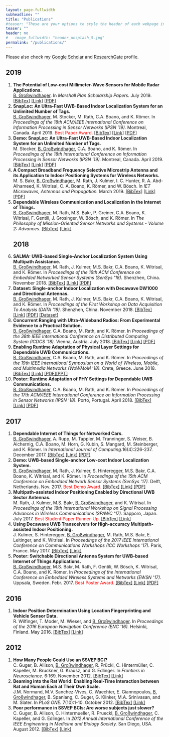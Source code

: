 ```yaml
---
layout: page-fullwidth
subheadline: ""
title: "Publications"
#teaser: "These are your options to style the header of each webpage individually. <em>Feeling Responsive</em> uses <a href='http://srobbin.com/jquery-plugins/backstretch/'>Backstretch by Scott Robin</a> to expand them from left to right. The width should be 1600 pixel or higher using a ratio like 16:9 or 21:9 or 2:1."
teaser: ""
header: no
#   image_fullwidth: "header_unsplash_5.jpg"
permalink: "/publications/"
---
```

<!---<ul>
    {% for post in site.tags.header %}
    <li><a href="{{ site.url }}{{ site.baseurl }}{{ post.url }}">{{ post.title }}</a></li>
    {% endfor %}
</ul>--->

Please also check my <a href="https://scholar.google.at/citations?user=yteSRaIAAAAJ&hl=de&oi=ao">Google Scholar</a> and <a href="https://www.researchgate.net/profile/Bernhard_Grosswindhager">ResearchGate</a> profile.
<h2>2019</h2>

<ol class="bibliography">
<li><span id="grosswindhager2019mmwave"><b>The Potential of Low-cost Millimeter-Wave Sensors for Mobile Radar Applications.</b> <br> <u>B. Großwindhager</u>. In <i>Marshall Plan Scholarship Papers.</i> July 2019. </span>
<span onclick="toggleTextgrosswindhager2019mmwave()"><a href="#" onclick="return false;">[BibTex]</a> </span> <a href="https://static1.squarespace.com/static/559921a3e4b02c1d7480f8f4/t/5d4a91c2e6cf6c000129fbb8/1565168078616/Grosswindhager+Bernhard_+868.pdf">[Link]</a> <a href="../pubs/grosswindhager2019mmwave.pdf">[PDF]</a> <div class="textgrosswindhager2019mmwave" style="display:none"><div class="highlight"><pre>@inproceedings{grosswindhager2019mmwave,
	author = {Gro{\ss}windhager, Bernhard},
	title = {{The Potential of Low-cost Millimeter-Wave Sensors for Mobile Radar Applications}},
	booktitle = {Marshall Plan Scholarship Papers},
	year = {2019},
}
</pre></div></div> <script> function toggleTextgrosswindhager2019mmwave() { $('.textgrosswindhager2019mmwave').toggle(); } </script>
</li>
<li><span id="grosswindhager2019snaploc"><b>SnapLoc: An Ultra-Fast UWB-Based Indoor Localization System for an Unlimited Number of Tags.</b> <br> <u>B. Großwindhager</u>, M. Stocker, M. Rath, C.A. Boano, and K. Römer. In <i>Proceedings of the 18th ACM/IEEE International Conference on Information Processing in Sensor Networks (IPSN ’19).</i> Montreal, Canada. April 2019. <font color="red">Best Paper Award. </font></span>
<span onclick="toggleTextgrosswindhager2019snaploc()"><a href="#" onclick="return false;">[BibTex]</a> </span> <a href="https://dl.acm.org/citation.cfm?id=3310389">[Link]</a> <a href="../pubs/grosswindhager2019snaploc.pdf">[PDF]</a> <div class="textgrosswindhager2019snaploc" style="display:none"><div class="highlight"><pre>@inproceedings{grosswindhager2019snaploc,
 author = {Gro{\ss}windhager, Bernhard and Stocker, Michael and Rath, Michael and Boano, Carlo Alberto and R\"{o}mer, Kay},
 title = {SnapLoc: An Ultra-fast UWB-based Indoor Localization System for an Unlimited Number of Tags},
 booktitle = {Proceedings of the 18th ACM/IEEE International Conference on Information Processing in Sensor Networks},
 series = {IPSN '19},
 year = {2019},
 isbn = {978-1-4503-6284-9},
 location = {Montreal, Quebec, Canada},
 pages = {61--72},
 numpages = {12},
 url = {http://doi.acm.org/10.1145/3302506.3310389},
 doi = {10.1145/3302506.3310389},
 acmid = {3310389}
} 
</pre></div></div> <script> function toggleTextgrosswindhager2019snaploc() { $('.textgrosswindhager2019snaploc').toggle(); } </script>
</li>
<li><span id="stocker2019snaplocdemo"><b>Demo: SnapLoc: An Ultra-Fast UWB-Based Indoor Localization System for an Unlimited Number of Tags.</b> <br> M. Stocker, <u>B. Großwindhager</u>, C.A. Boano, and K. Römer. In <i>Proceedings of the 18th International Conference on Information Processing in Sensor Networks (IPSN ’19).</i> Montreal, Canada. April 2019.</span>
<span onclick="toggleTextstocker2019snaplocdemo()"><a href="#" onclick="return false;">[BibTex]</a> </span> <a href="https://dl.acm.org/citation.cfm?id=3312487">[Link]</a> <a href="../pubs/stocker2019snaplocdemo.pdf">[PDF]</a> <div class="textstocker2019snaplocdemo" style="display:none"><div class="highlight"><pre>@inproceedings{stocker2019snaplocdemo,
 author = {Stocker, Michael and Gro{\ss}windhager, Bernhard and Boano, Carlo Alberto and R\"{o}mer, Kay},
 title = {SnapLoc: An Ultra-fast UWB-based Indoor Localization System for an Unlimited Number of Tags: Demo Abstract},
 booktitle = {Proceedings of the 18th International Conference on Information Processing in Sensor Networks},
 series = {IPSN '19},
 year = {2019},
 isbn = {978-1-4503-6284-9},
 location = {Montreal, Quebec, Canada},
 pages = {348--349},
 numpages = {2},
 url = {http://doi.acm.org/10.1145/3302506.3312487},
 doi = {10.1145/3302506.3312487},
 acmid = {3312487},
} 
</pre></div></div> <script> function toggleTextstocker2019snaplocdemo() { $('.textstocker2019snaplocdemo').toggle(); } </script>
</li>
<li><span id="bakr2019antenna"><b>A Compact Broadband Frequency Selective Microstrip Antenna and its Application to Indoor Positioning Systems for Wireless Networks.</b> <br> M. S. Bakr, <u>B. Großwindhager</u>, M. Rath, J. Kulmer, I. C. Hunter, R. A. Abd-Alhameed, K. Witrisal, C. A. Boano, K. Römer, and W. Bösch. In <i>IET Microwaves, Antennas and Propagation.</i> March 2019.</span>
<span onclick="toggleTextbakr2019antenna()"><a href="#" onclick="return false;">[BibTex]</a> </span> <a
href="http://ietdl.org/t/ga0kX">[Link]</a> <a href="../pubs/bakr2019antenna.pdf">[PDF]</a> <div class="textbakr2019antenna" style="display:none"><div class="highlight"><pre>@article{bakr2019antenna,
  author = {Bakr, Mustafa S. and Gro{\ss}windhager, Bernhard and Rath, Michael and Kulmer, Josef and Hunter, Ian C. and Abd-Alhameed, Raed A. and Witrisal, Klaus and Boano, Carlo A. and R{\"o}mer, Kay and B{\"o}sch, Wolfgang},
  title = {A Compact Broadband Frequency Selective Microstrip Antenna and Its Application to Indoor Positioning Systems for Wireless Networks},
  ISSN = {1751-8725},
  journal = {IET Microwaves, Antennas and Propagation},
  year = {2019},
  month = {March},
  publisher ={Institution of Engineering and Technology},
}
</pre></div></div> <script> function toggleTextbakr2019antenna() { $('.textbakr2019antenna').toggle(); } </script> </li>
<li><span id="grosswindhager2018bookdependable"><b>Dependable Wireless Communication and Localization in the Internet of Things.</b> <br> <u>B. Großwindhager</u>, M. Rath, M.S. Bakr, P. Greiner, C.A. Boano, K. Witrisal, F. Gentili, J. Grosinger, W. Bösch, and K. Römer. In <i>The Philosophy of Mission-Oriented Sensor Networks and Systems - Volume 2: Advances</i>.</span>
<span onclick="toggleTextgrosswindhager2018bookdependable()"><a href="#" onclick="return false;">[BibTex]</a> </span> <a
href="https://link.springer.com/chapter/10.1007/978-3-319-92384-0_7">[Link]</a> <div class="textgrosswindhager2018bookdependable" style="display:none"><div class="highlight"><pre>@Inbook{grosswindhager2019bookdependable,
  author={Gro{\ss}windhager, Bernhard and Rath, Michael and Bakr, Mustafa S. and Greiner, Philipp and Boano, Carlo Alberto and Witrisal, Klaus and Gentili, Fabrizio and Grosinger, Jasmin and B{\"o}sch, Wolfgang and R{\"o}mer, Kay},
  editor={Ammari, Habib M.},
  title={Dependable Wireless Communication and Localization in the Internet of Things},
  bookTitle={Mission-Oriented Sensor Networks and Systems: Art and Science: Volume 2: Advances},
  year={2019},
  publisher={Springer International Publishing},
  address={Cham},
  pages={209--256},
  isbn={978-3-319-92384-0},
  doi={10.1007/978-3-319-92384-0_7},
  url={https://doi.org/10.1007/978-3-319-92384-0_7}
}
</pre></div></div> <script> function toggleTextgrosswindhager2018bookdependable() { $('.textgrosswindhager2018bookdependable').toggle(); } </script> </li>


<h2>2018</h2>

<li><span id="grosswindhager2018salma"><b>SALMA: UWB-based Single-Anchor Localization System Using Multipath Assistance.</b> <br> <u>B. Großwindhager</u>, M. Rath, J. Kulmer, M.S. Bakr, C.A. Boano, K. Witrisal, and K. Römer. In <i>Proceedings of the 16th ACM Conference on Embedded Networked Sensor Systems (SenSys '18).</i> Shenzhen, China. November 2018.</span>
<span onclick="toggleTextgrosswindhager2018salma()"><a href="#" onclick="return false;">[BibTex]</a> </span> <a href="https://dl.acm.org/citation.cfm?id=3274844">[Link]</a> <a href="../pubs/grosswindhager2018salma.pdf">[PDF]</a> <div class="textgrosswindhager2018salma" style="display:none"><div class="highlight"><pre>@inproceedings{grosswindhager2018salma,
  author = {Gro{\ss}windhager, Bernhard and Rath, Michael and Kulmer, Josef and Bakr, Mustafa S. and Boano, Carlo Alberto and Witrisal, Klaus and R\"{o}mer, Kay},
  title = {SALMA: UWB-based Single-Anchor Localization System Using Multipath Assistance},
  booktitle = {Proceedings of the 16th ACM Conference on Embedded Networked Sensor Systems},
  series = {SenSys '18},
  year = {2018},
  isbn = {978-1-4503-5952-8},
  location = {Shenzhen, China},
  pages = {132--144},
  doi = {10.1145/3274783.3274844},
} 
</pre></div></div> <script> function toggleTextgrosswindhager2018salma() { $('.textgrosswindhager2018salma').toggle(); } </script> </li>
<li><span id="grosswindhager2018dataset"><b>Dataset: Single-anchor Indoor Localization with Decawave DW1000 and Directional Antennas.</b> <br> <u>B. Großwindhager</u>, M. Rath, J. Kulmer, M.S. Bakr, C.A. Boano, K. Witrisal, and K. Römer. In <i>Proceedings of the First Workshop on Data Acquisition To Analysis (DATA '18).</i> Shenzhen, China. November 2018.</span>
<span onclick="toggleTextgrosswindhager2018dataset()"><a href="#" onclick="return false;">[BibTex]</a> </span> <a href="https://dl.acm.org/citation.cfm?id=3277879">[Link]</a> <a href="../pubs/grosswindhager2018dataset.pdf">[PDF]</a> <a href="https://www.tugraz.at/en/institutes/iti/salma/database/">[Dataset]</a> <div class="textgrosswindhager2018dataset" style="display:none"><div class="highlight"><pre>@inproceedings{grosswindhager2018dataset,
  author={Gro{\ss}windhager, Bernhard and Rath, Michael and Kulmer, Josef and Bakr, Mustafa S and Boano, Carlo Alberto and Witrisal, Klaus and R{\"o}mer, Kay},
  title={Dataset: single-anchor indoor localization with decawave DW1000 and directional antennas},
  booktitle={Proceedings of the First Workshop on Data Acquisition To Analysis},
  series = {DATA '18},
  year = {2018},
  isbn = {978-1-4503-6049-4},
  location = {Shenzhen, China},
  pages = {21--22},
  doi = {10.1145/3277868.3277879},
}
</pre></div></div> <script> function toggleTextgrosswindhager2018dataset() { $('.textgrosswindhager2018dataset').toggle(); } </script> </li>
<li><span id="grosswindhager2018concurrent"><b>Concurrent Ranging with Ultra-Wideband Radios: From Experimental Evidence to a Practical Solution.</b> <br> <u>B. Großwindhager</u>, C.A. Boano, M. Rath, and K. Römer. In <i>Proceedings of the 38th IEEE International Conference on Distributed Computing System (ICDCS '18).</i> Vienna, Austria. July 2018.</span>
<span onclick="toggleTextgrosswindhager2018concurrent()"><a href="#" onclick="return false;">[BibTex]</a> </span> <a href="https://ieeexplore.ieee.org/document/8416412">[Link]</a> <a href="../pubs/grosswindhager2018concurrent.pdf">[PDF]</a> <div class="textgrosswindhager2018concurrent" style="display:none"><div class="highlight"><pre>@inproceedings{grosswindhager2018concurrent,
  author={B. Gro{\ss}windhager and C. A. Boano and M. Rath and K. Römer}, 
  title={Concurrent Ranging with Ultra-Wideband Radios: From Experimental Evidence to a Practical Solution}, 
  booktitle={IEEE 38th International Conference on Distributed Computing Systems (ICDCS)}, 
  year={2018}, 
  volume={}, 
  number={}, 
  pages={1460-1467}, 
  doi={10.1109/ICDCS.2018.00149}, 
  ISSN={2575-8411}, 
  month={July},
} 
</pre></div></div> <script> function toggleTextgrosswindhager2018concurrent() { $('.textgrosswindhager2018concurrent').toggle(); } </script> </li>
<li><span id="grosswindhager2018adaptation"><b>Enabling Runtime Adaptation of Physical Layer Settings for Dependable UWB Communications.</b> <br> <u>B. Großwindhager</u>, C.A. Boano, M. Rath, and K. Römer. In <i>Proceedings of the 19th IEEE International Symposium on a World of Wireless, Mobile, and Multimedia Networks (WoWMoM '18).</i> Crete, Greece. June 2018.</span>
<span onclick="toggleTextgrosswindhager2018adaptation()"><a href="#" onclick="return false;">[BibTex]</a> </span> <a href="https://ieeexplore.ieee.org/document/8449776">[Link]</a> <a href="../pubs/grosswindhager2018adaptation.pdf">[PDF]</a><a href="../presentations/presentation_WoWMoM_2018_Grosswindhager_16to9.pdf">[PPT]</a> <div class="textgrosswindhager2018adaptation" style="display:none"><div class="highlight"><pre>@inproceedings{grosswindhager2018adaptation,
  author={B. Gro{\ss}windhager and C. Alberto Boano and M. Rath and K. R{\"o}mer}, 
  booktitle={2018 IEEE 19th International Symposium on "A World of Wireless, Mobile and Multimedia Networks" (WoWMoM)}, 
  title={Enabling Runtime Adaptation of Physical Layer Settings for Dependable UWB Communications}, 
  year={2018}, 
  pages={01-11}, 
  doi={10.1109/WoWMoM.2018.8449776}, 
  month={June},
}
</pre></div></div> <script> function toggleTextgrosswindhager2018adaptation() { $('.textgrosswindhager2018adaptation').toggle(); } </script> </li>
<li><span id="grosswindhager2018posteradaptation"><b>Poster: Runtime Adaptation of PHY Settings for Dependable UWB Communications.</b> <br> <u>B. Großwindhager</u>, C.A. Boano, M. Rath, and K. Römer. In <i>Proceedings of the 17th ACM/IEEE International Conference on Information Processing in Sensor Networks (IPSN '18).</i> Porto, Portugal. April 2018.</span>
<span onclick="toggleTextgrosswindhager2018posteradaptation()"><a href="#" onclick="return false;">[BibTex]</a> </span> <a href="https://dl.acm.org/citation.cfm?id=3207971">[Link]</a> <a href="../pubs/grosswindhager2018adaptationposter.pdf">[PDF]</a> <div class="textgrosswindhager2018posteradaptation" style="display:none"><div class="highlight"><pre>@inproceedings{grosswindhager2018posteradaptation,
  author = {Gro{\ss}windhager, Bernhard and Boano, Carlo Alberto and Rath, Michael and R{\"o}mer, Kay},
  title = {Runtime Adaptation of PHY Settings for Dependable UWB Communications: Poster Abstract},
  booktitle = {Proceedings of the 17th ACM/IEEE International Conference on Information Processing in Sensor Networks},
  series = {IPSN '18},
  year = {2018},
  isbn = {978-1-5386-5298-5},
  location = {Porto, Portugal},
  pages = {128--129},
  doi = {10.1109/IPSN.2018.00027},
}
</pre></div></div> <script> function toggleTextgrosswindhager2018posteradaptation() { $('.textgrosswindhager2018posteradaptation').toggle(); } </script> </li>
</ol>



<h2>2017</h2>

<ol class="bibliography">
<li><span id="grosswindhager2017networkedcars"><b>Dependable Internet of Things for Networked Cars.</b> <br> <u>B. Großwindhager</u>, A. Rupp, M. Tappler, M. Tranninger, S. Weiser, B. Aichernig, C.A. Boano, M. Horn, G. Kubin, S. Mangard, M. Steinberger, and K. Römer. In <i>International Journal of Computing.</i>16(4):226-237. December 2017. </span>
<span onclick="toggleTextgrosswindhager2017networkedcars()"><a href="#" onclick="return false;">[BibTex]</a> </span> <a href="http://www.computingonline.net/computing/article/view/911">[Link]</a> <a href="../pubs/grosswindhager2017networkedcars.pdf">[PDF]</a> <div class="textgrosswindhager2017networkedcars" style="display:none"><div class="highlight"><pre>@article{grosswindhager2017networkedcars,
  author = {Bernhard Gro{\ss}windhager and Astrid Rupp and Martin Tappler and Markus Tranninger and Samuel Weiser and Bernhard Aichernig and Carlo Alberto Boano and Martin Horn and Gernot Kubin and Stefan Mangard and Martin Steinberger and Kay Römer},
  title = {Dependable Internet of Things for Networked Cars},
  journal = {International Journal of Computing},
  volume = {16},
  number = {4},
  year = {2017},
  issn = {2312-5381},
  pages = {226--237},
}
</pre></div></div> <script> function toggleTextgrosswindhager2017networkedcars() { $('.textgrosswindhager2017networkedcars').toggle(); } </script> </li>
<li><span id="grosswindhager2017demosingleanchor"><b>Demo: UWB-based Single-anchor Low-cost Indoor Localization System.</b> <br> <u>B. Großwindhager</u>, M. Rath, J. Kulmer, S. Hinteregger, M.S. Bakr, C.A. Boano, K. Witrisal, and K. Römer. In <i>Proceedings of the 15th ACM Conference on Embedded Network Sensor Systems (SenSys '17). </i> Delft, Netherlands. Nov. 2017. <font color="red">Best Demo Award. </font></span>
<span onclick="toggleTextgrosswindhager2017demosingleanchor()"><a href="#" onclick="return false;">[BibTex]</a> </span> <a href="https://dl.acm.org/citation.cfm?id=3136961">[Link]</a> <a href="../pubs/grosswindhager2017singleanchordemo.pdf">[PDF]</a> <div class="textgrosswindhager2017demosingleanchor" style="display:none"><div class="highlight"><pre>@inproceedings{grosswindhager2017demosingleanchor,
  author = {Gro{\ss}windhager, Bernhard and Rath, Michael and Kulmer, Josef and Hinteregger, Stefan and Bakr, Mustafa and Boano, Carlo Alberto and Witrisal, Klaus and R\"{o}mer, Kay},
  title = {UWB-based Single-anchor Low-cost Indoor Localization System},
  booktitle = {Proceedings of the 15th ACM Conference on Embedded Network Sensor Systems},
  series = {SenSys '17},
  year = {2017},
  isbn = {978-1-4503-5459-2},
  location = {Delft, Netherlands},
  pages = {34:1--34:2},
  doi = {10.1145/3131672.3136961},
}
</pre></div></div> <script> function toggleTextgrosswindhager2017demosingleanchor() { $('.textgrosswindhager2017demosingleanchor').toggle(); } </script> </li>
<li><span id="rath2017directional"><b>Multipath-assisted Indoor Positioning Enabled by Directional UWB Sector Antennas. </b> <br> M. Rath, J. Kulmer, M.S. Bakr, <u>B. Großwindhager</u>, and K. Witrisal. In <i>Proceedings of the 18th International Workshop on Signal Processing Advances in Wireless Communications (SPAWC '17). </i> Sapporo, Japan. July 2017. <font color="red">Best Student Paper Runner-Up. </font></span>
<span onclick="toggleTextrath2017directional()"><a href="#" onclick="return false;">[BibTex]</a> </span> <a href="https://ieeexplore.ieee.org/document/8227739">[Link]</a> <div class="textrath2017directional" style="display:none"><div class="highlight"><pre>@inproceedings{rath2017directional,
  author={M. Rath and J. Kulmer and M. S. Bakr and B. Gro{\ss}windhager and K. Witrisal}, 
  booktitle={2017 IEEE 18th International Workshop on Signal Processing Advances in Wireless Communications (SPAWC)}, 
  title={Multipath-assisted indoor positioning enabled by directional UWB sector antennas}, 
  year={2017}, 
  pages={1-5}, 
  doi={10.1109/SPAWC.2017.8227739}, 
  ISSN={1948-3252}, 
  month={July},
}
</pre></div></div> <script> function toggleTextrath2017directional() { $('.textrath2017directional').toggle(); } </script> </li>
<li><span id="kulmer2017decawave"><b>Using Decawave UWB Transceivers for High-accuracy Multipath-assisted Indoor Positioning. </b> <br> J. Kulmer, S. Hinteregger, <u>B. Großwindhager</u>, M. Rath, M.S. Bakr, E. Leitinger, and K. Witrisal. In <i>Proceedings of the 2017 IEEE International Conference on Communications Workshops (ICC Workshops '17). </i> Paris, France. May 2017. </span>
<span onclick="toggleTextkulmer2017decawave()"><a href="#" onclick="return false;">[BibTex]</a> </span> <a href="https://ieeexplore.ieee.org/document/7962828">[Link]</a> <div class="textkulmer2017decawave" style="display:none"><div class="highlight"><pre>@inproceedings{kulmer2017decawave,
  author={J. Kulmer and S. Hinteregger and B. Gro{\ss}windhager and M. Rath and M. S. Bakr and E. Leitinger and K. Witrisal}, 
  booktitle={2017 IEEE International Conference on Communications Workshops (ICC Workshops)}, 
  title={Using DecaWave UWB transceivers for high-accuracy multipath-assisted indoor positioning}, 
  year={2017}, 
  pages={1239-1245}, 
  doi={10.1109/ICCW.2017.7962828}, 
  ISSN={2474-9133}, 
  month={May},
}
</pre></div></div> <script> function toggleTextkulmer2017decawave() { $('.textkulmer2017decawave').toggle(); } </script> </li>
<li><span id="grosswindhager2017posterswitchable"><b>Poster: Switchable Directional Antenna System for UWB-based Internet of Things Applications.</b> <br> <u>B. Großwindhager</u>, M.S. Bakr, M. Rath, F. Gentili, W. Bösch, K. Witrisal, C.A. Boano, and K. Römer. In <i>Proceedings of the International Conference on Embedded Wireless Systems and Networks (EWSN '17). </i> Uppsala, Sweden. Febr. 2017. <font color="red">Best Poster Award. </font></span>
<span onclick="toggleTextgrosswindhager2017posterswitchable()"><a href="#" onclick="return false;">[BibTex]</a> </span> <a href="https://dl.acm.org/citation.cfm?id=3108044">[Link]</a> <a href="../pubs/grosswindhager2017switchable.pdf">[PDF]</a> <div class="textgrosswindhager2017posterswitchable" style="display:none"><div class="highlight"><pre>@inproceedings{grosswindhager2017posterswitchable,
  author = {Gro{\ss}windhager, Bernhard and Bakr, Mustafa S. and Rath, Michael and Gentili, Fabrizio and B\"{o}sch, Wolfgang and Witrisal, Klaus and Boano, Carlo Alberto and R\"{o}mer, Kay},
  title = {Poster: Switchable Directional Antenna System for UWB-based Internet of Things Applications},
  booktitle = {Proceedings of the 2017 International Conference on Embedded Wireless Systems and Networks},
  series = {EWSN '17},
  year = {2017},
  isbn = {978-0-9949886-1-4},
  location = {Uppsala, Sweden},
  pages = {210--211},
}
</pre></div></div> <script> function toggleTextgrosswindhager2017posterswitchable() { $('.textgrosswindhager2017posterswitchable').toggle(); } </script> </li>
</ol>


<h2>2016</h2>

<ol class="bibliography">
<li><span id="wilfinger2016vehicle"><b>Indoor Position Determination Using Location Fingerprinting and Vehicle Sensor Data. </b> <br> R. Wilfinger, T. Moder, M. Wieser, and <u>B. Großwindhager</u>. In <i>Proceedings of the 2016 European Navigation Conference (ENC '16). </i> Helsinki, Finland. May 2016. </span>
<span onclick="toggleTextwilfinger2016vehicle()"><a href="#" onclick="return false;">[BibTex]</a> </span> <a href="https://ieeexplore.ieee.org/document/7530561">[Link]</a> <div class="textwilfinger2016vehicle" style="display:none"><div class="highlight"><pre>@inproceedings{wilfinger2016vehicle,
  author={R. Wilfinger and T. Moder and M. Wieser and B. Gro{\ss}windhager}, 
  booktitle={2016 European Navigation Conference (ENC)}, 
  title={Indoor position determination using location fingerprinting and vehicle sensor data}, 
  year={2016}, 
  pages={1-9}, 
  doi={10.1109/EURONAV.2016.7530561}, 
  ISSN={}, 
  month={May},
}
</pre></div></div> <script> function toggleTextwilfinger2016vehicle() { $('.textwilfinger2016vehicle').toggle(); } </script> </li>
</ol>

<h2>2012</h2>

<ol class="bibliography">
<li><span id="guger2012ssvep"><b>How Many People Could Use an SSVEP BCI? </b> <br> C. Guger, B. Allison, <u>B. Großwindhager</u>, R. Prückl, C. Hintermüller, C. Kapeller, M. Bruckner, G. Krausz, and G. Edlinger. In <i>Frontiers in Neuroscience. </i> 6:169. November 2012. </span>
<span onclick="toggleTextguger2012ssvep()"><a href="#" onclick="return false;">[BibTex]</a> </span> <a href="https://www.ncbi.nlm.nih.gov/pubmed/23181009">[Link]</a> <div class="textguger2012ssvep" style="display:none"><div class="highlight"><pre>@article{guger2012ssvep,
  title={How many people could use an SSVEP BCI?},
  author={Guger, Christoph and Allison, Brendan Z and Gro{\ss}windhager, Bernhard and Pr{\"u}ckl, Robert and Hinterm{\"u}ller, Christoph and Kapeller, Christoph and Bruckner, Markus and Krausz, Gunther and Edlinger, G{\"u}nter},
  journal={Frontiers in neuroscience},
  volume={6},
  pages={169},
  year={2012},
  publisher={Frontiers}
}
</pre></div></div> <script> function toggleTextguger2012ssvep() { $('.textguger2012ssvep').toggle(); } </script> </li>
<li><span id="normand2012beaming"><b>Beaming into the Rat World: Enabling Real-Time Interaction between Rat and Human Each at Their Own Scale. </b> <br> J.M. Normand, M.V. Sanchez-Vives, C. Waechter, E. Giannopoulos, <u>B. Großwindhager</u>, B. Spanlang, C. Guger, G. Klinker, M.A. Srinivasan, and M. Slater. In <i>PLoS ONE. </i> 7(10):1-10. October 2012. </span>
<span onclick="toggleTextnormand2012beaming()"><a href="#" onclick="return false;">[BibTex]</a> </span> <a href="https://journals.plos.org/plosone/article?id=10.1371/journal.pone.0048331">[Link]</a> <div class="textnormand2012beaming" style="display:none"><div class="highlight"><pre>@article{normand2012beaming,
  title={Beaming into the rat world: enabling real-time interaction between rat and human each at their own scale},
  author={Normand, Jean-Marie and Sanchez-Vives, Maria V and Waechter, Christian and Giannopoulos, Elias and Grosswindhager, Bernhard and Spanlang, Bernhard and Guger, Christoph and Klinker, Gudrun and Srinivasan, Mandayam A and Slater, Mel},
  journal={PloS one},
  volume={7},
  number={10},
  pages={e48331},
  year={2012},
  publisher={Public Library of Science}
}
</pre></div></div> <script> function toggleTextnormand2012beaming() { $('.textnormand2012beaming').toggle(); } </script> </li>
<li><span id="guger2012poorssvep"><b>Poor performance in SSVEP BCIs: Are worse subjects just slower? </b> <br> C. Guger, B. Allison, C. Hintermueller, R. Prueckl, <u>B. Großwindhager</u>, C. Kapeller, and G. Edlinger. In <i>2012 Annual International Conference of the IEEE Engineering in Medicine and Biology Society. </i> San Diego, USA. August 2012. </span>
<span onclick="toggleTextguger2012poorssvep()"><a href="#" onclick="return false;">[BibTex]</a> </span> <a href="https://www.ncbi.nlm.nih.gov/pubmed/23366764">[Link]</a> <div class="textguger2012poorssvep" style="display:none"><div class="highlight"><pre>@inproceedings{guger2012poorssvep,
  author={C. Guger and B. Allison and C. Hintermueller and R. Prueckl and B. Großwindhager and C. Kapeller and G. Edlinger}, 
  booktitle={2012 Annual International Conference of the IEEE Engineering in Medicine and Biology Society}, 
  title={Poor performance in SSVEP BCIs: Are worse subjects just slower?}, 
  year={2012}, 
  pages={3833-3836}, 
  doi={10.1109/EMBC.2012.6346803}, 
  ISSN={1558-4615}, 
  month={Aug},
}
</pre></div></div> <script> function toggleTextguger2012poorssvep() { $('.textguger2012poorssvep').toggle(); } </script> </li>

</ol>





